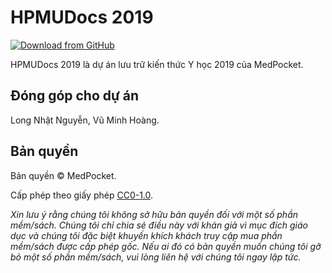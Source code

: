 # HPMUDocs 2019

[![Download from GitHub](https://img.shields.io/github/repo-size/MedPocket/HPMUDocs-2019?logo=github&label=Download)](https://github.com/MedPocket/HPMUDocs-2019/archive/refs/heads/main.zip)

HPMUDocs 2019 là dự án lưu trữ kiến thức Y học 2019 của MedPocket.

## Đóng góp cho dự án

Long Nhật Nguyễn, Vũ Minh Hoàng.

## Bản quyền

Bản quyền &copy; MedPocket.

Cấp phép theo giấy phép [CC0-1.0](LICENSE).

_Xin lưu ý rằng chúng tôi không sở hữu bản quyền đối với một số phần mềm/sách. Chúng tôi chỉ chia sẻ điều này với khán giả vì mục đích giáo dục và chúng tôi đặc biệt khuyến khích khách truy cập mua phần mềm/sách được cấp phép gốc. Nếu ai đó có bản quyền muốn chúng tôi gỡ bỏ một số phần mềm/sách, vui lòng liên hệ với chúng tôi ngay lập tức._
